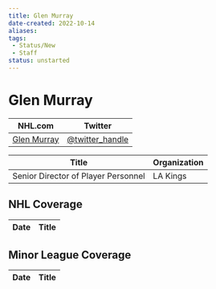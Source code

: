 ```yaml
---
title: Glen Murray
date-created: 2022-10-14
aliases: 
tags:
 - Status/New
 - Staff
status: unstarted
---
```


# Glen Murray

NHL.com | Twitter
-|-
[Glen Murray]() | [@twitter_handle](https://twitter.com/)

Title | Organization 
--- | ---
Senior Director of Player Personnel | LA Kings


## NHL  Coverage
Date | Title
---|---



## Minor League Coverage
Date | Title
---|---



